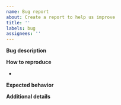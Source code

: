 ```yaml
---
name: Bug report
about: Create a report to help us improve
title: ''
labels: bug
assignees: ''
---
```


**Bug description**

<!--A clear and concise description of what the bug is.-->

**How to reproduce**

<!--Steps to reproduce the behavior:-->

-

**Expected behavior**

<!--A clear and concise description of what you expected to happen.-->

**Additional details**

<!--Please add context, links, reasons, screenshots, etc.-->